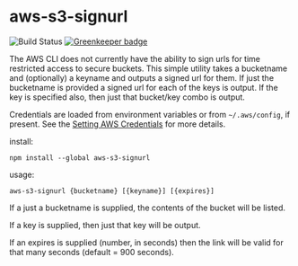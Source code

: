 # aws-s3-signurl

![Build Status](https://github.com/cpilsworth/aws-s3-signurl/workflows/verify/badge.svg)
[![Greenkeeper badge](https://badges.greenkeeper.io/cpilsworth/aws-s3-signurl.svg)](https://greenkeeper.io/)

The AWS CLI does not currently have the ability to sign urls for time restricted access to secure buckets.  This simple utility
takes a bucketname and (optionally) a keyname and outputs a signed url for them. If just the bucketname is provided a signed url 
for each of the keys is output.  If the key is specified also, then just that bucket/key combo is output.

Credentials are loaded from environment variables or from `~/.aws/config`, if present. See the [Setting AWS Credentials](http://docs.aws.amazon.com/AWSJavaScriptSDK/guide/node-configuring.html#Setting_AWS_Credentials) for more details.


install:
```
npm install --global aws-s3-signurl
```

usage:
```
aws-s3-signurl {bucketname} [{keyname}] [{expires}]
```

If a just a bucketname is supplied, the contents of the bucket will be listed.

If a key is supplied, then just that key will be output.

If an expires is supplied (number, in seconds) then the link will be valid for that many seconds (default = 900 seconds).
